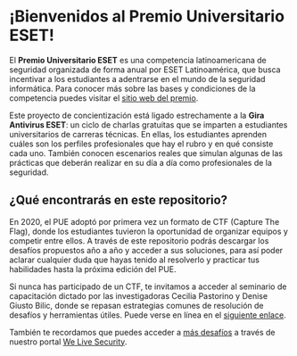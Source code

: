 # ¡Bienvenidos al Premio Universitario ESET!

El **Premio Universitario ESET** es una competencia latinoamericana de seguridad organizada de forma anual por ESET Latinoamérica, que busca incentivar a los estudiantes a adentrarse en el mundo de la seguridad informática. Para conocer más sobre las bases y condiciones de la competencia puedes visitar el [sitio web del premio](https://premios.eset-la.com/universitario/).

Este proyecto de concientización está ligado estrechamente a la **Gira Antivirus ESET**: un ciclo de charlas gratuitas que se imparten a estudiantes universitarios de carreras técnicas. En ellas, los estudiantes aprenden cuáles son los perfiles profesionales que hay el rubro y en qué consiste cada uno. También conocen escenarios reales que simulan algunas de las prácticas que deberán realizar en su día a día como profesionales de la seguridad.

## ¿Qué encontrarás en este repositorio?

En 2020, el PUE adoptó por primera vez un formato de CTF (Capture The Flag), donde los estudiantes tuvieron la oportunidad de organizar equipos y competir entre ellos. A través de este repositorio podrás descargar los desafíos propuestos año a año y acceder a sus soluciones, para así poder aclarar cualquier duda que hayas tenido al resolverlo y practicar tus habilidades hasta la próxima edición del PUE.

Si nunca has participado de un CTF, te invitamos a acceder al seminario de capacitación dictado por las investigadoras Cecilia Pastorino y Denise Giusto Bilic, donde se repasan estrategias comunes de resolución de desafíos y herramientas útiles. Puede verse en línea en el [siguiente enlace](https://attendee.gotowebinar.com/recording/7588120480974983180).

También te recordamos que puedes acceder a [más desafíos](
https://www.welivesecurity.com/la-es/?s=desaf%C3%ADo+eset) a través de nuestro portal [We Live Security](
https://www.welivesecurity.com/la-es/).
